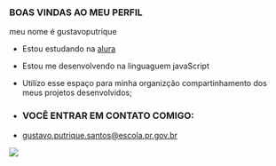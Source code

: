 ### BOAS VINDAS AO MEU PERFIL 

meu nome é gustavoputrique

- Estou estudando na [alura](https://www.alura.com.br/)
- Estou me desenvolvendo na linguaguem javaScript
- Utilizo esse espaço para minha organizção compartinhamento dos meus projetos desenvolvidos;

- ### VOCÊ ENTRAR EM CONTATO COMIGO:

- gustavo.putrique.santos@escola.pr.gov.br

![](https://media.tenor.com/LGHg3qvEKJgAAAAd/funny-animals-animals.gif)


